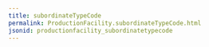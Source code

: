 ```yaml
---
title: subordinateTypeCode
permalink: ProductionFacility.subordinateTypeCode.html
jsonid: productionfacility_subordinatetypecode
---
```

